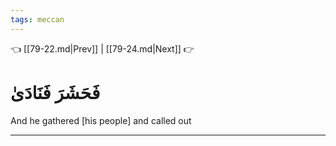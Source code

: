 ```yaml
---
tags: meccan
---
```


👈 [[79-22.md|Prev]] | [[79-24.md|Next]] 👉

# فَحَشَرَ فَنَادَىٰ

And he gathered [his people] and called out

---

